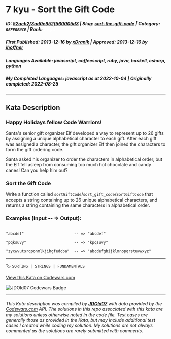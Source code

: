 # 7 kyu - Sort the Gift Code

##### **ID**: [52aeb2f3ad0e952f560005d3](https://www.codewars.com/kata/52aeb2f3ad0e952f560005d3) | **Slug**: [sort-the-gift-code](https://www.codewars.com/kata/52aeb2f3ad0e952f560005d3) | **Category**: `REFERENCE` | **Rank**: <span style="color:white">7 kyu</span>

##### **First Published**: 2013-12-16 ***by*** [xDranik](https://www.codewars.com/users/xDranik) | **Approved**: 2013-12-16 ***by*** [jhoffner](https://www.codewars.com/users/jhoffner)

##### **Languages Available**: javascript, coffeescript, ruby, java, haskell, csharp, python

##### **My Completed Languages**: javascript ***as at*** 2022-10-04 | **Originally completed**: 2022-08-25

---

## Kata Description


### Happy Holidays fellow Code Warriors!

Santa's senior gift organizer Elf developed a way to represent up to 26 gifts by assigning a unique alphabetical character to each gift. After each gift was assigned a character, the gift organizer Elf then joined the characters to form the gift ordering code. 



Santa asked his organizer to order the characters in alphabetical order, but the Elf fell asleep from consuming too much hot chocolate and candy canes! Can you help him out?



### Sort the Gift Code

Write a function called `sortGiftCode`/`sort_gift_code`/`SortGiftCode` that accepts a string containing up to 26 unique alphabetical characters, and returns a string containing the same characters in alphabetical order.



### Examples (Input -- => Output):



```

"abcdef"                      -- => "abcdef"

"pqksuvy"                     -- => "kpqsuvy"

"zyxwvutsrqponmlkjihgfedcba"  -- => "abcdefghijklmnopqrstuvwxyz"

```



---


🏷 `SORTING | STRINGS | FUNDAMENTALS`


[View this Kata on Codewars.com](https://www.codewars.com/kata/52aeb2f3ad0e952f560005d3)

![](https://www.codewars.com/users/jdold07/badges/large "JDOld07 Codewars Badge")

---

###### *This Kata description was compiled by [**JDOld07**](https://tpstech.dev) with data provided by the [Codewars.com](https://www.codewars.com) API.  The solutions in this repo associated with this kata are my solutions unless otherwise noted in the code file.  Test cases are generally those as provided in the Kata, but may include additional test cases I created while coding my solution.  My solutions are not always commented as the solutions are rarely submitted with comments.*
